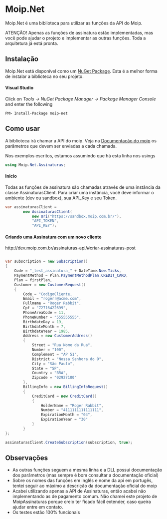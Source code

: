 # Moip.Net

Moip.Net é uma biblioteca para utilizar as funções da API do Moip.

ATENÇÃO! Apenas as funções de assinatura estão implementadas, mas você pode ajudar o projeto e implementar as outras funções. Toda a arquitetura já está pronta.

## Instalação

Moip.Net está disponível como um [NuGet Package](https://www.nuget.org/packages/Freshdesk/). Esta é a melhor forma de instalar a biblioteca no seu projeto.

#### Visual Studio

Click on *Tools -> NuGet Package Manager -> Package Manager Console* and enter the following

	PM> Install-Package moip-net

## Como usar

A biblioteca irá chamar a API do moip. Veja na [Documentação do moip](http://dev.moip.com.br/assinaturas-api/) os parâmetros que devem ser enviadas a cada chamada.

Nos exemplos escritos, estamos assumindo que há esta linha nos usings

```cs
using Moip.Net.Assinaturas;
```

#### Inicio

Todas as funções de assinatura são chamadas através de uma instância da classe AssinaturasClient.
Para criar uma instância, você deve informar o ambiente (dev ou sandbox), sua API_Key e seu Token.

```cs
var assinaturasClient = 
		new AssinaturasClient(
			new Uri("https://sandbox.moip.com.br/"), 
			"API_TOKEN",
			"API_KEY");
```

#### Criando uma Assinatura com um novo cliente

http://dev.moip.com.br/assinaturas-api/#criar-assinaturas-post

```cs

var subscription = new Subscription()
{
    Code = "_test_assinatura_" + DateTime.Now.Ticks,
    PaymentMethod = Plan.PaymentMethodPlan.CREDIT_CARD,
    Plan = firstPlan,
    Customer = new CustomerRequest()
	{
		Code = "CodigoCliente,
		Email = "rogerr@acme.com",
		Fullname = "Roger Rabbit",
		Cpf = "72716422699",
		PhoneAreaCode = 11,
		PhoneNumber = "555555555",
		BirthdateDay = 19,
		BirthdateMonth = 7,
		BirthdateYear = 1985,
		Address = new CustomerAddress()
		{
			Street = "Rua Nome da Rua",
			Number = "100",
			Complement = "AP 51",
			District = "Nossa Senhora do Ó",
			City = "São Paulo",
			State = "SP",
			Country = "BRA",
			Zipcode = "02927100"
		},
		BillingInfo = new BillingInfoRequest()
		{
			CreditCard = new CreditCard()
			{
				HolderName = "Roger Rabbit",
				Number = "4111111111111111",
				ExpirationMonth = "04",
				ExpirationYear = "30"
			}
		}
};

assinaturasClient.CreateSubscription(subscription, true);

```

## Observações

- As outras funções seguem a mesma linha e a DLL possui documentação dos parâmetros (mas sempre é bom consultar a documentação oficial)
- Sobre os nomes das funções em inglês e nome da api em portugês, tentei seguir ao máximo a descrição da documentação oficial do moip
- Acabei utilizando apenas a API de Assinaturas, então acabei não implementando as de pagamento comum. Não chamei este projeto de MoipAssinaturas porque creio ter ficado fácil extender, caso queira ajudar entre em contato.
- Os testes estão 100% funcionais